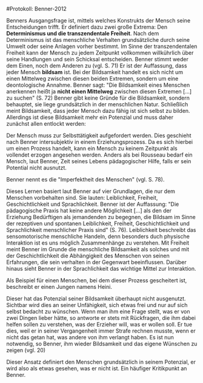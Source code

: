 #Protokoll: Benner-2012

Benners Ausgangsfrage ist, mittels welches Konstrukts der Mensch seine Entscheidungen trifft.
Er definiert dazu zwei große Extrema: Den **Determinismus und die transzendentale Freiheit**.
Nach dem Determinismus ist das menschliche Verhalten grundsätzliche durch seine Umwelt oder seine Anlagen vorher bestimmt.
Im Sinne der transzendentalen Freiheit kann der Mensch zu jedem Zeitpunkt vollkommen willkührlich über seine Handlungen und sein Schicksal entscheiden.
Benner stimmt weder dem Einen, noch dem Anderen zu (vgl. S. 71)
Er ist der Auffassung, dass jeder Mensch **bildsam** ist.
Bei der Bildsamkeit handelt es sich nicht um einen Mittelweg zwischen diesen beiden Extremen, sondern um eine deontologische Annahme.
Benner sagt:
"Die Bildsamkeit eines Menschen anerkennen heißt ja **nicht einen Mittelweg** zwischen diesen Extremen [...] zu suchen" (S. 72)
Benner gibt keine Gründe für die Bildsamkeit, sondern behauptet, sie liege grundsätzlich in der menschlichen Natur.
Schließlich meint Bildsamkeit, dass jeder Mensch dazu fähig ist sich selbst zu bilden.
Allerdings ist diese Bildsamkeit mehr ein Potenzial und muss daher zunächst allen entlockt werden:
<!-- TODO: "entlockt werden"? Verstehe was du meinst, fällt dir noch eine weniger umgangssprachliche Formulierung ein? -->
Der Mensch muss zur Selbsttätigkeit aufgefordert werden.
Dies geschieht nach Benner intersubjektiv in einem Erziehungsprozess.
Da es sich hierbei um einen Prozess handelt, kann ein Mensch zu keinem Zeitpunkt als vollendet erzogen angesehen werden.
Anders als bei Rousseau bedarf ein Mensch, laut Benner, Zeit seines Lebens pädagogischer Hilfe, falls er sein Potential nicht ausnutzt.
<!-- TODO: Hier nochmal nachlesen S. 91, 2. Abschnitt -->
Benner nennt es die "Imperfektheit des Menschen" (vgl. S. 78).

Dieses Lernen basiert laut Benner auf vier Grundlagen, die nur dem Menschen vorbehalten sind.
Sie lauten: Leiblichkeit, Freiheit, Geschichtlichkeit und Sprachlichkeit.
Benner ist der Auffassung: "Die pädagogische Praxis hat keine andere Möglichkeit [...] als den der Erziehung Bedürftigen als jemandenden zu begegnen, die Bildsam im Sinne der rezeptiven und spontanen Leiblichkeit, Freiheit, Geschichtlichkeit und Sprachlichkeit menschlicher Praxis sind" (S. 76).
Leiblichkeit beschreibt das sensomotorische menschliche Handeln, denn besonders duch physische Interaktion ist es uns möglich Zusammenhänge zu verstehen.
Mit Freiheit meint Benner im Grunde die menschliche Bildsamkeit als solches und mit der Geschichtlichkeit die Abhängigkeit des Menschen von seinen Erfahrungen, die sein verhalten in der Gegenwart beeinflussen.
Darüber hinaus sieht Benner in der Sprachlichkeit das wichtige Mittel zur Interaktion.

Als Beispiel für einen Menschen, bei dem dieser Prozess gescheitert ist, beschreibt er einen Jungen namens Heini.
<!-- TODO: Literaturangabe -->
Dieser hat das Potenzial seiner Bildsamkeit überhaupt nicht ausgenutzt.
Sichtbar wird dies an seiner Unfähigkeit, sich etwas frei und nur auf sich selbst bedacht zu wünschen.
Wenn man ihm eine Frage stellt, was er von zwei Dingen lieber hätte, so antworte er stets mit Rückfragen, die ihm dabei helfen sollen zu verstehen, was der Erzieher will, was er wollen soll.
Er tue dies, weil er in seiner Vergangenheit immer Strafe rechnen musste, wenn er nicht das getan hat, was andere von ihm verlangt haben.
Es ist nun notwendig, so Benner, ihm wieder Bildsamkeit und das eigene Wünschen zu zeigen (vgl. 20)

Dieser Ansatz definiert den Menschen grundsätzlich in seinem Potenzial, er wird also als etwas gesehen, was er nicht ist.
Ein häufiger Kritikpunkt an Benner.

<!-- TODO: Bitte noch die Inline Notes auf GitHub.com beachten, die ich zuerst erstellt habe -->
